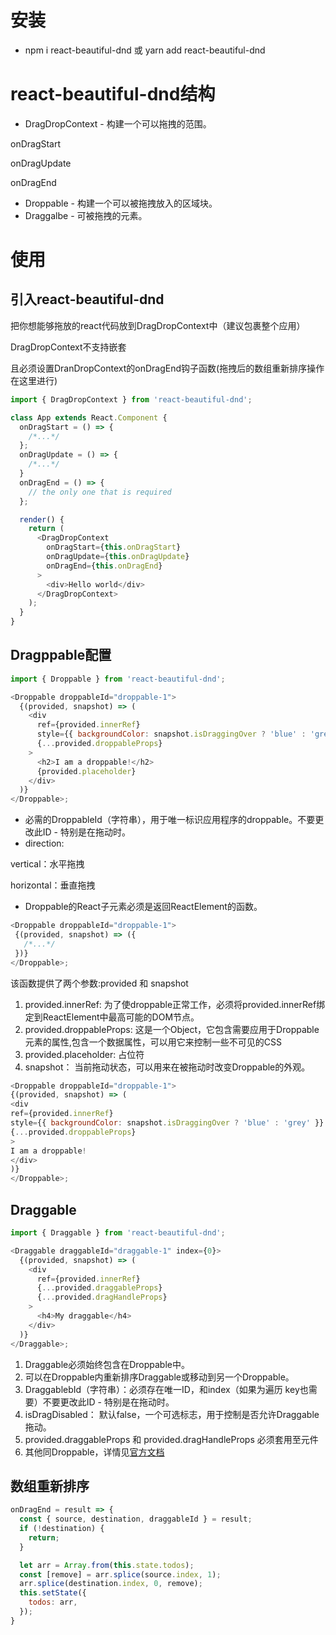 # 安装
* npm i react-beautiful-dnd 或 yarn add react-beautiful-dnd

# react-beautiful-dnd结构
* DragDropContext - 构建一个可以拖拽的范围。

onDragStart

onDragUpdate

onDragEnd

* Droppable - 构建一个可以被拖拽放入的区域块。
* Draggalbe - 可被拖拽的元素。

# 使用

## 引入react-beautiful-dnd
把你想能够拖放的react代码放到DragDropContext中（建议包裹整个应用）

DragDropContext不支持嵌套

且必须设置DranDropContext的onDragEnd钩子函数(拖拽后的数组重新排序操作在这里进行)

```javascript
import { DragDropContext } from 'react-beautiful-dnd';

class App extends React.Component {
  onDragStart = () => {
    /*...*/
  };
  onDragUpdate = () => {
    /*...*/
  }
  onDragEnd = () => {
    // the only one that is required
  };

  render() {
    return (
      <DragDropContext
        onDragStart={this.onDragStart}
        onDragUpdate={this.onDragUpdate}
        onDragEnd={this.onDragEnd}
      >
        <div>Hello world</div>
      </DragDropContext>
    );
  }
}
```

## Dragppable配置

```javascript
import { Droppable } from 'react-beautiful-dnd';

<Droppable droppableId="droppable-1">
  {(provided, snapshot) => (
    <div
      ref={provided.innerRef}
      style={{ backgroundColor: snapshot.isDraggingOver ? 'blue' : 'grey' }}
      {...provided.droppableProps}
    >
      <h2>I am a droppable!</h2>
      {provided.placeholder}
    </div>
  )}
</Droppable>;
```
* 必需的DroppableId（字符串），用于唯一标识应用程序的droppable。不要更改此ID - 特别是在拖动时。
* direction:

vertical：水平拖拽

horizontal：垂直拖拽

* Droppable的React子元素必须是返回ReactElement的函数。
```javascript
<Droppable droppableId="droppable-1">
 {(provided, snapshot) => ({
   /*...*/
 })}
</Droppable>;
```
该函数提供了两个参数:provided 和 snapshot

1. provided.innerRef: 为了使droppable正常工作，必须将provided.innerRef绑定到ReactElement中最高可能的DOM节点。
2. provided.droppableProps: 这是一个Object，它包含需要应用于Droppable元素的属性,包含一个数据属性，可以用它来控制一些不可见的CSS
3. provided.placeholder: 占位符
4. snapshot： 当前拖动状态，可以用来在被拖动时改变Droppable的外观。

```javascript
<Droppable droppableId="droppable-1">
{(provided, snapshot) => (
<div
ref={provided.innerRef}
style={{ backgroundColor: snapshot.isDraggingOver ? 'blue' : 'grey' }}
{...provided.droppableProps}
>
I am a droppable!
</div>
)}
</Droppable>;
```

## Draggable
```javascript
import { Draggable } from 'react-beautiful-dnd';

<Draggable draggableId="draggable-1" index={0}>
  {(provided, snapshot) => (
    <div
      ref={provided.innerRef}
      {...provided.draggableProps}
      {...provided.dragHandleProps}
    >
      <h4>My draggable</h4>
    </div>
  )}
</Draggable>;
```
1. Draggable必须始终包含在Droppable中。
2. 可以在Droppable内重新排序Draggable或移动到另一个Droppable。
3. DraggablebId（字符串）：必须存在唯一ID，和index（如果为遍历 key也需要）不要更改此ID - 特别是在拖动时。
4. isDragDisabled： 默认false，一个可选标志，用于控制是否允许Draggable拖动。
5. provided.draggableProps 和 provided.dragHandleProps 必须套用至元件
6. 其他同Droppable，详情见[官方文档](https://github.com/atlassian/react-beautiful-dnd)

## 数组重新排序
```javascript
onDragEnd = result => {
  const { source, destination, draggableId } = result;
  if (!destination) {
    return;
  }

  let arr = Array.from(this.state.todos);
  const [remove] = arr.splice(source.index, 1);
  arr.splice(destination.index, 0, remove);
  this.setState({
    todos: arr,
  });
}
```